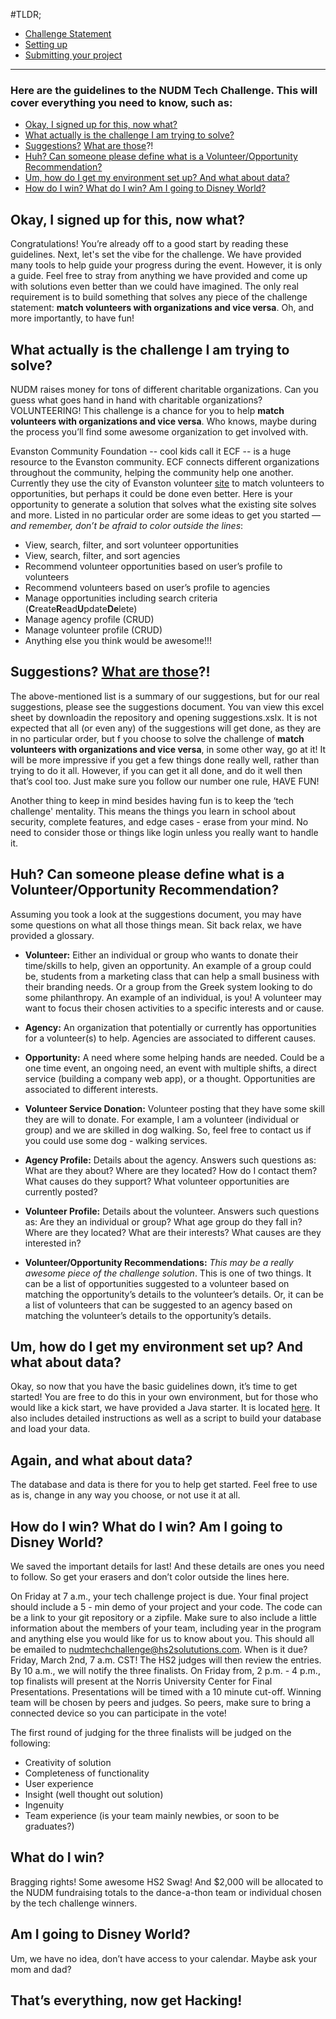 #TLDR; 
* [Challenge Statement](#challenge-statement)
* [Setting up](./setup.md)
* [Submitting your project](#how-to-submit)

***

### Here are the guidelines to the NUDM Tech Challenge. This will cover everything you need to know, such as:
 
* [Okay, I signed up for this, now what?](#intro)
* [What actually is the challenge I am trying to solve?](#challenge-statement)
* [Suggestions?](#suggestions) [What are those](https://www.youtube.com/watch?v=_H89WkFUG2U)?!
* [Huh? Can someone please define what is a Volunteer/Opportunity Recommendation?](#glossary)
* [Um, how do I get my environment set up? And what about data?](#setup)
* [How do I win? What do I win? Am I going to Disney World?](#how-to-submit)
 
## <a name="intro">**Okay, I signed up for this, now what?**
 
Congratulations! You’re already off to a good start by reading these guidelines. Next, let's set the vibe for the challenge. We have provided many tools to help guide your progress during the event. However, it is only a guide. Feel free to stray from anything we have provided and come up with solutions even better than we could have imagined. The only real requirement is to build something that solves any piece of the challenge statement: **match volunteers with organizations and vice versa**. Oh, and more importantly, to have fun!
 
## <a name="challenge-statement">**What actually is the challenge I am trying to solve?**
 
NUDM raises money for tons of different charitable organizations. Can you guess what goes hand in hand with charitable organizations? VOLUNTEERING! This challenge is a chance for you to help **match volunteers with organizations and vice versa**. Who knows, maybe during the process you’ll find some awesome organization to get involved with.
 
Evanston Community Foundation -- cool kids call it ECF -- is a huge resource to the Evanston community. ECF connects different organizations throughout the community, helping the community help one another. Currently they use the city of Evanston volunteer [site](https://volunteerevanston.galaxydigital.com/need/) to match volunteers to opportunities, but perhaps it could be done even better. Here is your opportunity to generate a solution that solves what the existing site solves and more. Listed in no particular order are some ideas to get you started — _and remember, don’t be afraid to color outside the lines_:


* View, search, filter, and sort volunteer opportunities
* View, search, filter, and sort agencies
* Recommend volunteer opportunities based on user’s profile to volunteers
* Recommend volunteers based on user’s profile to agencies
* Manage opportunities including search criteria (**C**reate**R**ead**U**pdate**De**lete)
* Manage agency profile (CRUD)
* Manage volunteer profile (CRUD)
* Anything else you think would be awesome!!!
## <a name="suggestions">**Suggestions? [What are those](https://www.youtube.com/watch?v=_H89WkFUG2U)?!**
 
The above-mentioned list is a summary of our suggestions, but for our real suggestions, please see the suggestions document. You van view this excel sheet by downloadin the repository and opening suggestions.xslx. It is not expected that all (or even any) of the suggestions will get done, as they are in no particular order, but f you choose to solve the challenge of **match volunteers with organizations and vice versa**, in some other way, go at it! It will be more impressive if you get a few things done really well, rather than trying to do it all. However, if you can get it all done, and do it well then that’s cool too. Just make sure you follow our number one rule, HAVE FUN!
 
Another thing to keep in mind besides having fun is to keep the ‘tech challenge' mentality. This means the things you learn in school about security, complete features, and edge cases - erase from your mind. No need to consider those or things like login unless you really want to handle it. 


## <a name="glossary">**Huh? Can someone please define what is a Volunteer/Opportunity Recommendation?**

Assuming you took a look at the suggestions document, you may have some questions on what all those things mean. Sit back relax, we have provided a glossary.  

* **Volunteer:** Either an individual or group who wants to donate their time/skills to help, given an opportunity. An example of a group could be, students from a marketing class that can help a small business with their branding needs. Or a group from the Greek system looking to do some philanthropy. An example of an individual, is you! A volunteer may want to focus their chosen activities to a specific interests and or cause.

* **Agency:** An organization that potentially or currently has opportunities for a volunteer(s) to help. Agencies are associated to different causes.

* **Opportunity:** A need where some helping hands are needed. Could be a one time event, an ongoing need, an event with multiple shifts, a direct service (building a company web app), or a thought. Opportunities are associated to different interests.

* **Volunteer Service Donation:** Volunteer posting that they have some skill they are will to donate. For example, I am a volunteer (individual or group) and we are skilled in dog walking. So, feel free to contact us if you could use some dog - walking services. 

* **Agency Profile:** Details about the agency. Answers such questions as: What are they about? Where are they located? How do I contact them? What causes do they support? What volunteer opportunities are currently posted?

* **Volunteer Profile:** Details about the volunteer. Answers such questions as: Are they an individual or group? What age group do they fall in? Where are they located? What are their interests? What causes are they interested in?  

* **Volunteer/Opportunity Recommendations:** *This may be a really awesome piece of the challenge solution*. This is one of two things. It can be a list of opportunities suggested to a volunteer based on matching the opportunity’s details to the volunteer’s details. Or, it can be a list of volunteers that can be suggested to an agency based on matching the volunteer’s details to the opportunity’s details. 

## <a name="setup">**Um, how do I get my environment set up? And what about data?**

Okay, so now that you have the basic guidelines down, it’s time to get started! You are free to do this in your own environment, but for those who would like a kick start, we have provided a Java starter. It is located [here](./setup.md). It also includes detailed instructions as well as a script to build your database and load your data. 

## **Again, and what about data?**

The database and data is there for you to help get started. Feel free to use as is, change in any way you choose, or not use it at all.

## <a name="how-to-submit">**How do I win? What do I win? Am I going to Disney World?**

We saved the important details for last! And these details are ones you need to follow. So get your erasers and don’t color outside the lines here.  

On Friday at 7 a.m., your tech challenge project is due. Your final project should include a 5 - min demo of your project and your code. The code can be a link to your git repository or a zipfile. Make sure to also include a little information about the members of your team, including year in the program and anything else you would like for us to know about you. This should all be emailed to nudmtechchallenge@hs2solututions.com. When is it due? Friday, March 2nd, 7 a.m. CST! The HS2 judges will then review the entries. By 10 a.m., we will notify the three finalists. On Friday from, 2 p.m. - 4 p.m., top finalists will present at the Norris University Center for Final Presentations. Presentations will be timed with a 10 minute cut-off. Winning team will be chosen by peers and judges. So peers, make sure to bring a connected device so you can participate in the vote!

The first round of judging for the three finalists will be judged on the following:

* Creativity of solution
* Completeness of functionality
* User experience
* Insight (well thought out solution)
* Ingenuity
* Team experience (is your team mainly newbies, or soon to be graduates?)

## **What do I win?**

Bragging rights! Some awesome HS2 Swag! And $2,000 will be allocated to the NUDM fundraising totals to the dance-a-thon team or individual chosen by the tech challenge winners. 

## **Am I going to Disney World?**

Um, we have no idea, don’t have access to your calendar. Maybe ask your mom and dad?

## **That’s everything, now get Hacking!**

